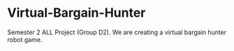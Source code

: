 # Virtual-Bargain-Hunter
Semester 2 ALL Project (Group D2). We are creating a virtual bargain hunter robot game.
